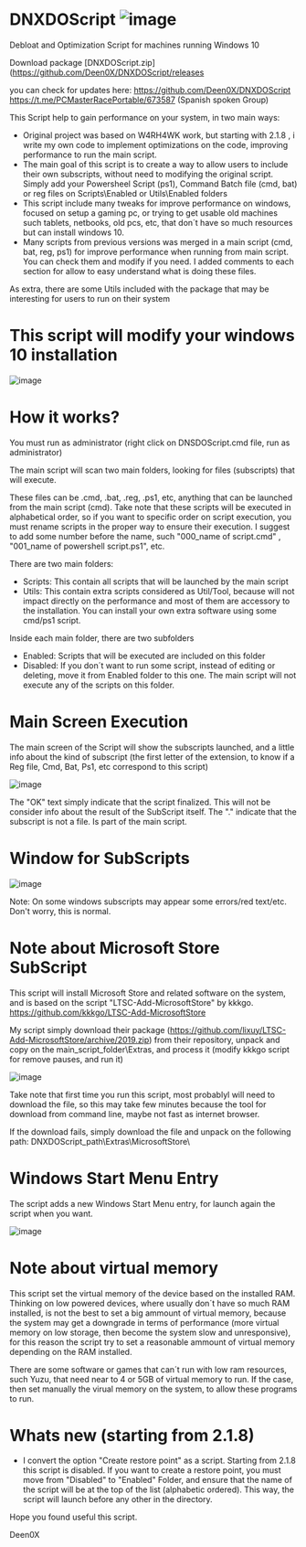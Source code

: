 # DNXDOScript ![image](https://user-images.githubusercontent.com/3720302/138952395-1b97a5be-0f24-4228-be5e-b8d8b80d37a7.png)

Debloat and Optimization Script for machines running Windows 10

Download package
[DNXDOScript.zip](https://github.com/Deen0X/DNXDOScript/releases

you can check for updates here:
https://github.com/Deen0X/DNXDOScript
https://t.me/PCMasterRacePortable/673587    (Spanish spoken Group)

This Script help to gain performance on your system, in two main ways:
- Original project was based on W4RH4WK work, but starting with 2.1.8 , i write my own code to implement optimizations on the code, improving performance to run the main script.
- The main goal of this script is to create a way to allow users to include their own subscripts, without need to modifying the original script. Simply add your Powersheel Script (ps1), Command Batch file (cmd, bat) or reg files on Scripts\Enabled or Utils\Enabled folders
- This script include many tweaks for improve performance on windows, focused on setup a gaming pc, or trying to get usable old machines such tablets, netbooks, old pcs, etc, that don´t have so much resources but can install windows 10.
- Many scripts from previous versions was merged in a main script (cmd, bat, reg, ps1) for improve performance when running from main script. You can check them and modify if you need. I added comments to each section for allow to easy understand what is doing these files.

As extra, there are some Utils included with the package that may be interesting for users to run on their system

# This script will modify your windows 10 installation

![image](https://user-images.githubusercontent.com/3720302/138956331-15ae85fe-4dcc-421d-8e2d-dbe241e0f224.png)


# How it works?

You must run as administrator (right click on DNSDOScript.cmd file, run as administrator)

The main script will scan two main folders,  looking for files (subscripts) that will execute.

These files can be .cmd, .bat, .reg, .ps1, etc, anything that can be launched from the main script (cmd). Take note that these scripts will be executed in alphabetical order, so if you want to specific order on script execution, you must rename scripts in the proper way to ensure their execution. I suggest to add some number before the name, such "000_name of script.cmd" , "001_name of powershell script.ps1", etc.

There are two main folders:
- Scripts: This contain all scripts that will be launched by the main script
- Utils: This contain extra scripts considered as Util/Tool, because will not impact directly on the performance and most of them are accessory to the installation. You can install your own extra software using some cmd/ps1 script.

Inside each main folder, there are two subfolders
- Enabled: Scripts that will be executed are included on this folder
- Disabled: If you don´t want to run some script, instead of editing or deleting, move it from Enabled folder to this one. The main script will not execute any of the scripts on this folder.

# Main Screen Execution

The main screen of the Script will show the subscripts launched, and a little info about the kind of subscript (the first letter of the extension, to know if a Reg file, Cmd, Bat, Ps1, etc correspond to this script)

![image](https://user-images.githubusercontent.com/3720302/138957308-d7f77f5d-b6b5-4ed6-be6d-03c4eda83144.png)

The "OK" text simply indicate that the script finalized. This will not be consider info about the result of the SubScript itself.
The "." indicate that the subscript is not a file. Is part of the main script.

# Window for SubScripts

![image](https://user-images.githubusercontent.com/3720302/138958783-18310202-6516-4f98-9f8d-04f97e2942de.png)

Note: On some windows subscripts may appear some errors/red text/etc. Don't worry, this is normal.

# Note about Microsoft Store SubScript

This script will install Microsoft Store and related software on the system, and is based on the
script "LTSC-Add-MicrosoftStore" by kkkgo.
https://github.com/kkkgo/LTSC-Add-MicrosoftStore

My script simply download their package (https://github.com/lixuy/LTSC-Add-MicrosoftStore/archive/2019.zip) from
their repository, unpack and copy on the main_script_folder\Extras, and process it (modify kkkgo script for remove pauses, and run it)

![image](https://user-images.githubusercontent.com/3720302/138957688-73f09a62-19f7-4852-8ea4-67346fb3bfbb.png)

Take note that first time you run this script, most probablyl will need to download the file, so this may take few minutes because the tool for download from command line, maybe not fast as internet browser.

If the download fails, simply download the file and unpack on the following path:
DNXDOScript_path\Extras\MicrosoftStore\


# Windows Start Menu Entry

The script adds a new Windows Start Menu entry, for launch again the script when you want.

![image](https://user-images.githubusercontent.com/3720302/138959091-751cf1b2-fa9d-4dba-b6b9-1681313820f4.png)


# Note about virtual memory

This script set the virtual memory of the device based on the installed RAM.
Thinking on low powered devices, where usually don´t have so much RAM installed, is not the best to set a big ammount of virtual memory, because the system may get a downgrade in terms of performance (more virtual memory on low storage, then become the system slow and unresponsive), for this reason the script try to set a reasonable ammount of virtual memory depending on the RAM installed.

There are some software or games that can´t run with low ram resources, such Yuzu, that need near to 4 or 5GB of virtual memory to run. If the case, then set manually the virual memory on the system, to allow these programs to run.


# Whats new (starting from 2.1.8)

- I convert the option "Create restore point" as a script. Starting from 2.1.8 this script is disabled. If you want to create a restore point, you must move from "Disabled" to "Enabled" Folder, and ensure that the name of the script will be at the top of the list (alphabetic ordered). This way, the script will launch before any other in the directory.

Hope you found useful this script.

Deen0X
